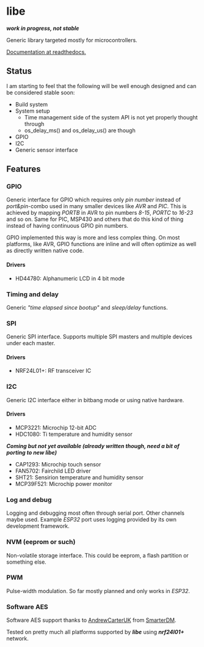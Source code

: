 # libe
***work in progress, not stable***

Generic library targeted mostly for microcontrollers.

[Documentation at readthedocs.](https://libe.readthedocs.io/en/latest/)

## Status

I am starting to feel that the following will be well enough designed and can be considered stable soon:

* Build system
* System setup
    * Time management side of the system API is not yet properly thought through
    * os_delay_ms() and os_delay_us() are though
* GPIO 
* I2C
* Generic sensor interface

## Features

### GPIO

Generic interface for GPIO which requires only *pin number* instead of *port&pin*-combo used in many smaller devices like *AVR* and *PIC*.
This is achieved by mapping *PORTB* in AVR to pin numbers *8-15*, *PORTC* to *16-23* and so on.
Same for PIC, MSP430 and others that do this kind of thing instead of having continuous
GPIO pin numbers.

GPIO implemented this way is more and less complex thing.
On most platforms, like AVR, GPIO functions are inline and will often optimize as well
as directly written native code.

#### Drivers

* HD44780: Alphanumeric LCD in 4 bit mode

### Timing and delay

Generic *"time elapsed since bootup"* and *sleep/delay* functions.

### SPI

Generic SPI interface. Supports multiple SPI masters and multiple devices under each master.

#### Drivers

* NRF24L01+: RF transceiver IC

### I2C

Generic I2C interface either in bitbang mode or using native hardware.

#### Drivers

* MCP3221: Microchip 12-bit ADC
* HDC1080: Ti temperature and humidity sensor

***Coming but not yet available (already written though, need a bit of porting to new libe)***

* CAP1293: Microchip touch sensor
* FAN5702: Fairchild LED driver
* SHT21: Sensirion temperature and humidity sensor
* MCP39F521: Microchip power monitor

### Log and debug

Logging and debugging most often through serial port.
Other channels maybe used. Example *ESP32* port uses logging provided by its own development framework.

### NVM (eeprom or such)

Non-volatile storage interface. This could be eeprom, a flash partition or something else.

### PWM

Pulse-width modulation. So far mostly planned and only works in *ESP32*.

### Software AES

Software AES support thanks to [AndrewCarterUK](https://twitter.com/AndrewCarterUK) from [SmarterDM](https://github.com/SmarterDM/micro-aes).

Tested on pretty much all platforms supported by ***libe*** using ***nrf24l01+*** network.


